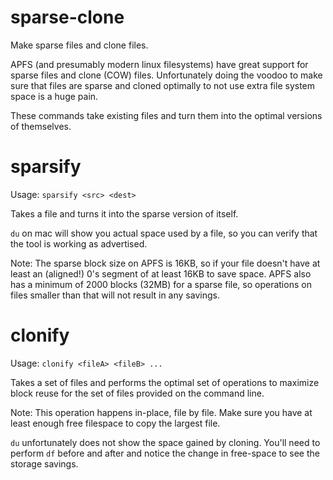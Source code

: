 # sparse-clone

Make sparse files and clone files.

APFS (and presumably modern linux filesystems) have great support for sparse files
and clone (COW) files.  Unfortunately doing the voodoo to make sure that files
are sparse and cloned optimally to not use extra file system space is a huge
pain.

These commands take existing files and turn them into the optimal versions
of themselves.

# sparsify

Usage: `sparsify <src> <dest>`

Takes a file and turns it into the sparse version of itself.

`du` on mac will show you actual space used by a file, so you can verify that
the tool is working as advertised.

Note: The sparse block size on APFS is 16KB, so if your file doesn't have at
least an (aligned!) 0's segment of at least 16KB to save space.
APFS also has a minimum of 2000 blocks (32MB) for a sparse file, so operations
on files smaller than that will not result in any savings.

# clonify

Usage: `clonify <fileA> <fileB> ...`

Takes a set of files and performs the optimal set of operations to maximize
block reuse for the set of files provided on the command line.

Note: This operation happens in-place, file by file.  Make sure you have at
least enough free filespace to copy the largest file.

`du` unfortunately does not show the space gained by cloning.  You'll need to
perform `df` before and after and notice the change in free-space to see the
storage savings.

